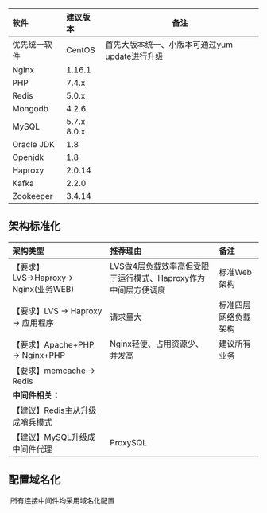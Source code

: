 | 软件         | 建议版本         | 备注                                           |
| :----------- | :--------------- | ---------------------------------------------- |
| 优先统一软件 | CentOS           | 首先大版本统一、小版本可通过yum update进行升级 |
| Nginx        | 1.16.1           |                                                |
| PHP          | 7.4.x            |                                                |
| Redis        | 5.0.x            |                                                |
| Mongodb      | 4.2.6            |                                                |
| MySQL        | 5.7.x<br />8.0.x |                                                |
| Oracle JDK   | 1.8              |                                                |
| Openjdk      | 1.8              |                                                |
| Haproxy      | 2.0.14           |                                                |
| Kafka        | 2.2.0            |                                                |
| Zookeeper    | 3.4.14           |                                                |



## 架构标准化

| 架构类型                            | 推荐理由                                                     | 备注                 |
| :---------------------------------- | :----------------------------------------------------------- | :------------------- |
| 【要求】LVS→Haproxy→ Nginx(业务WEB) | LVS做4层负载效率高但受限于运行模式、Haproxy作为中间层方便调度 | 标准Web架构          |
| 【要求】LVS → Haproxy → 应用程序    | 请求量大                                                     | 标准四层网络负载架构 |
| 【要求】Apache+PHP → Nginx+PHP      | Nginx轻便、占用资源少、并发高                                | 建议所有业务         |
| 【要求】memcache → Redis            |                                                              |                      |
| **中间件相关：**                    |                                                              |                      |
| 【建议】Redis主从升级成哨兵模式     |                                                              |                      |
| 【建议】MySQL升级成中间件代理       | ProxySQL                                                     |                      |

## **配置域名化**

​     所有连接中间件均采用域名化配置